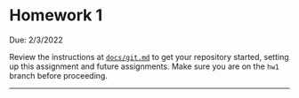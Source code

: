 # Homework 1

Due: 2/3/2022

Review the instructions at [`docs/git.md`](../git.md) to get your repository started, setting up this assignment and future assignments. Make sure you are on the `hw1` branch before proceeding.
***
